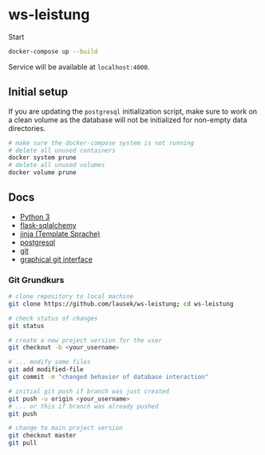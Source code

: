 # ws-leistung

Start

``` bash
docker-compose up --build
```

Service will be available at `localhost:4000`.

## Initial setup

If you are updating the `postgresql` initialization script, make sure to work on a clean volume as the database will not be initialized for non-empty data directories.

``` bash
# make sure the docker-compose system is not running
# delete all unused containers
docker system prune
# delete all unused volumes
docker volume prune
```

## Docs

- [Python 3](https://www.tutorialspoint.com/python/index.htm)
- [flask-sqlalchemy](https://flask-sqlalchemy.palletsprojects.com/en/2.x/)
- [jinja (Template Sprache)](https://jinja.palletsprojects.com/en/2.11.x/)
- [postgresql](https://www.tutorialspoint.com/postgresql/index.htm)
- [git](https://www.atlassian.com/de/git/tutorials/learn-git-with-bitbucket-cloud)
- [graphical git interface](https://www.sourcetreeapp.com/)

### Git Grundkurs

``` bash
# clone repository to local machine
git clone https://github.com/lausek/ws-leistung; cd ws-leistung

# check status of changes
git status

# create a new project version for the user
git checkout -b <your_username>

# ... modify some files
git add modified-file
git commit -m "changed behavior of database interaction"

# initial git push if branch was just created
git push -u origin <your_username>
# ... or this if branch was already pushed
git push

# change to main project version
git checkout master
git pull
```
